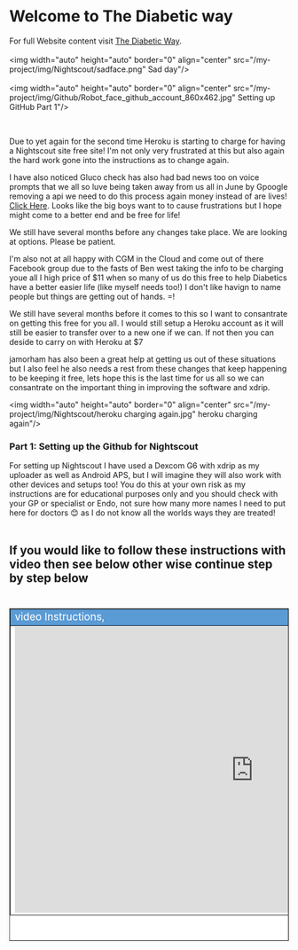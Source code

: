 # Welcome to The Diabetic way

For full Website content visit [The Diabetic Way](https://www.thediabeticway.co.uk/index.php/en/).
<br>
<br>
<img width="auto" height="auto" border="0" align="center"  src="/my-project/img/Nightscout/sadface.png" Sad day"/><br>
<br>
<img width="auto" height="auto" border="0" align="center"  src="/my-project/img/Github/Robot_face_github_account_860x462.jpg" Setting up GitHub Part 1"/><br>

<br>


Due to yet again for the second time Heroku is starting to charge for having a Nightscout site free site! I'm not only very frustrated at this but also again the hard work gone into the instructions as to change again.<br>

  I have also noticed Gluco check has also had bad news too on voice prompts that we all so luve being taken away from us all in June by Gpoogle removing a api we need to do this process again money instead of are lives! <a href=" https://pages.glucocheck.app/sunset" target="_blank" title="Gluco check closing down">Click Here</a>. Looks like the big boys want to to cause frustrations but I hope might come to a better end and be free for life! <br>

  We still have several months before any changes take place.
We are looking at options. Please be patient.
 
 I'm also not at all happy with CGM in the Cloud and come out of there Facebook group due to the fasts of Ben west taking the info to be charging youe all I high price of $11 when so many of us do this free to help Diabetics have a better easier life (like myself needs too!) I don't like havign to name people but things are getting out of hands. =!<br>

 We still have several months before it comes to this so I want to consantrate on getting this free for you all. I would still setup a Heroku account as it will still be easier to transfer over to a new one if we can. If not then you can deside to carry on with Heroku at $7 

 jamorham has also been a great help at getting us out of these situations but I also feel he also needs a rest from these changes that keep happening to be keeping it free, lets hope this is the last time for us all so we can consantrate on the important thing in improving the software and xdrip.

<img width="auto" height="auto" border="0" align="center"  src="/my-project/img/Nightscout/heroku charging again.jpg" heroku charging again"/><br>



### Part 1: Setting up the Github for Nightscout <br>

For setting up Nightscout I have used a Dexcom G6 with xdrip as my uploader as well as Android APS, but I will imagine they will also work
with other devices and setups too! You do this at your own risk as my instructions are for educational purposes only and you should check with your GP or specialist or Endo, not sure how many more names I need to put here for doctors 😊  as I do not know all the worlds ways they are treated!
<br><br>


## If you would like to follow these instructions with video then see below other wise continue step by step below <br><br>
  
  
<table width="1166" height="600" border="1" style="border-color: #000000; background-color: #ffffff;" cellpadding="1" cellspacing="1" height="98">
<tbody>
<tr style="height: 16px;">
<td style="width: 1158px; border-color: #000000; background-color: #5B9BD5;" fff=""><span style="font-size: 14pt;"><span style="color: #ffffff;">video Instructions,</span></span></td>
</tr>
<tr style="height: 56.4063px;">
<td style="width: 1158px; border-color: #000000;"><span style="font-family: tahoma, arial, helvetica, sans-serif; font-size: 14pt;">
 <iframe id="video3" width="860" height="515" src="https://www.youtube.com/embed/6o3AdkQBVog" title="YouTube video player" frameborder="0" allow="accelerometer; autoplay; clipboard-write; encrypted-media; gyroscope; picture-in-picture" allowfullscreen></iframe>  </span></td>
</tr>
</tbody>
</table><br>
   <!--  <iframe id="video3" width="560" height="315" src="https://www.youtube.com/embed/6o3AdkQBVog" title="YouTube video player" frameborder="0" allow="accelerometer; autoplay; clipboard-write; encrypted-media; gyroscope; picture-in-picture" allowfullscreen></iframe><br><br>
  
 -->
###1. First <span style="background-color: #FFFF00">**Sign up for Github Acount**</span>   <a href=" https://github.com/" target="_blank" title="Github">Click Here</a> 
   <br><br>

###2. Fill in all of your account  details  on screen and keep them written down in a safe place to keep.<br>

###3. <a href="https://github.com/" target="_blank">
  <img width="auto" height="auto" border="0" align="center"  src="/my-project/img/Part 1 Setting up Github 2021/github account.jpg" title="Setting up Github"/>
</a><br>

      <img width="Auto" height="Auto" border="0" align="center"  src="/my-project/img/Part 1 Setting up Github 2021/Github account details.jpg" title="Github account details"/>
</a><br>
###4. After filling in your details you will then need to do a <span style="background-color: #FFFF00">**puzzle**</span> Puzzle<br>

    <img width="auto" height="auto" border="0" align="center"  src="/my-project/img/Part 1 Setting up Github 2021/github puzzle.jpg" title="Puzzle"/>
</a><br>
###5. After doing the puzzle you will be sent an email, so <span style="background-color: #FFFF00">**check your email**</span>  for the code sent to you!<br> 

  <img width="auto" height="auto" border="0" align="center"  src="/my-project/img/Part 1 Setting up Github 2021/github code.jpg" title="Github Code"/>
</a><br>
###6. Now <span style="background-color: #FFFF00">**enter the code**</span> sent to you to finish the setup<br>

  <img width="auto" height="auto" border="0" align="center"  src="/my-project/img/Part 1 Setting up Github 2021/github enter code.jpg" title="Setting up github"/>
</a><br>
###7. Just fill in the rest of the details to what you want to use in my case I SELECTED all the tools needed!<br><br>
<img width="auto" height="auto" border="0" align="center"  src="/my-project/img/Part 1 Setting up Github 2021/github tools.jpg" title="Github Tools"/>
</a><br>
###8. Now click on the <span style="background-color: #FFFF00">**Cat icon**</span>  to get to your main Github account. <br>
<img width="auto" height="auto" border="0" align="center"  src="/my-project/img/Part 1 Setting up Github 2021/cat icon.jpg" title="Github Cat Icon"/>
</a><br>
###9. Click this <a href=" https://github.com/nightscout/cgm-remote-monitor" target="_blank" title="Nightscout Main Repository">Link</a> to take you to the <span style="background-color: #FFFF00">**Nightscout Main Repository**</span> make sure to open it in a new tab: https://github.com/nightscout/cgm-remote-monitor <br>
<iframe id="video3" width="560" height="315" src="https://www.youtube.com/embed/6o3AdkQBVog?start=172" title="YouTube video player" frameborder="0" allow="accelerometer; autoplay; clipboard-write; encrypted-media; gyroscope; picture-in-picture" allowfullscreen></iframe><br>
###10. Now fork it from <span style="background-color: #FFFF00">**Nightscout Main repository**</span> to your own respository (in my case)  <span style="background-color: #FFFF00">**thediabeticway23**</span> <br>
<img width="auto" height="auto" border="0" align="center"  src="/my-project/img/Part 1 Setting up Github 2021/nightscout_repo.jpg" Setting up GitHub Part 1"/>
###11. Once you have forked it from Nightscout Repo to your own repo you should be able to go to it, to see all the files!

<iframe id="video3" width="560" height="315" src="https://www.youtube.com/embed/M78KtZ5WbYw" title="YouTube video player" frameborder="0" allow="accelerometer; autoplay; clipboard-write; encrypted-media; gyroscope; picture-in-picture" allowfullscreen></iframe>





 <br>

<table width="1166" Height="270" border="1" style="border-color: #000000; background-color: #ffffff;" cellpadding="1" cellspacing="1" height="98">
<tbody>
<tr style="height: 16px;">
<td style="width: 1158px; border-color: #000000; background-color: #db4e12;" fff=""><span style="font-size: 14pt;"><strong><span style="color: #ffffff;">Note!</span></strong></span></td>
</tr>
<tr style="height: 56.4063px;">
<td style="width: 1158px; border-color: #000000;"><span style="font-family: tahoma, arial, helvetica, sans-serif; font-size: 14pt;">Bookmark this page,( thediabeticway23 / cgm-remote-monitor) for revisits from time to time.<br>
<span style="background-color: #FFFF00">In your case </span>the name you made for ( Your Github account name / cgm-remote-monitor)
<br>
  I would also bookmark the Nightscout Repo for updates later, (  nightscout / cgm-remote-monitor) <a href=" https://github.com/nightscout/cgm-remote-monitor" target="_blank" title="Nightscout Main Repository">Here</a> </span></td>
</tr>
</tbody>
</table>
<br>
## <center>Now we need to Do <br></center>
<br>
# <center>Part 2: <a href="https://atlas-night-out.github.io/my-project/user-guide/Nightscout/Setting_up_Heroku_Account_part2/ " target="_blank" title="Setting up Heroku Account">Setting up Heroku Account</a> </center>
<br>
https://atlas-night-out.github.io/my-project/user-guide/Nightscout/Setting_up_Heroku_Account_part2/
 
<br> 

<a href="https://www.diabetes.org.uk/" target="_blank">
 <center> <img width="auto" height="auto" border="0" align="center"  src="/my-project/img/Diabetesuk/pngarea.com_rutgers-logo-png-8467605.png" title="Diabetes UK"/>
</a>               Why Not take visit [UK Wide Cycle Ride - Diabetes.uk](https://cycle.diabetes.org.uk/) <span style="background-color: #FFFF00">**or**</span>  [Swim22 - Diabetes.uk](https://swim22.diabetes.org.uk/) <span style="background-color: #FFFF00">**or**</span> [Month of Miles - Diabetes.uk](https://monthofmiles.diabetes.org.uk/?gclid=CjwKCAjwz5iMBhAEEiwAMEAwGO2_OoOGRQdN3BDD3NUQ8WoYAsJsxd1YUJN8dSVJowD1E4AjJ1RdVxoC9bgQAvD_BwE) for all of your Diabetes Needs!
</center>
  <!--  
  ******************************************************************************************************************
  mkdocs.yml    # The configuration file.
    docs/
    index.md  # The documentation homepage.
       ...       # Other markdown pages, images and other files.
		
		*************************************************************************
		center text**
		## <center>Now Do  </center><br>
		
		*************************************************************
		
		
<a href="http://nightscout.github.io/pages/update-fork/" target="_blank">
  <img width="auto" height="auto" border="0" align="center"  src="/img/Nightscout/Time to Update Nightscout.png" title="Update Tool"/></a>		
		
		
adding 	Yellow Hightligher!!!!!!!!	with bold too
<span style="background-color: #FFFF00">**Marked text**</span>


<a>
  <img width="auto" height="auto" border="0" align="center"  src="/img/Nightscout/Time to Update Nightscout.png" title="Update Tool"/></a>	




Adding a image with link
<a href="https://www.youtube.com/watch?v=MFsbm45b6YY" target="_blank">
  <img width="auto" height="auto" border="0" align="center"  src="/img/Part 1 Setting up Github 2021/Github account details.jpg" title="github account details"/>
</a><br>


Adding Video

<iframe width="850" height="415" src="https://www.youtube.com/embed/MFsbm45b6YY" title="YouTube video player" frameborder="0" allow="accelerometer; autoplay; clipboard-write; encrypted-media; gyroscope; picture-in-picture" allowfullscreen></iframe>


Adding an embeded video
<iframe id="video3" width="560" height="315" src="https://www.youtube.com/embed/o7-T2IrDJ_A" title="YouTube video player" frameborder="0" allow="accelerometer; autoplay; clipboard-write; encrypted-media; gyroscope; picture-in-picture" allowfullscreen></iframe>


Note
**Note:** a note is something that needs to be mentioned but is apart from the context.


List
This is a regular paragraph.

Paragraph:

1. **Now Open another tab**  to make a Mongodb Atlas** Account: <a href="https://www.mongodb.com/cloud/atlas" target="_blank" title="Click Start Free">See Here</a> 
  and **click** Start Free
 <img width="auto" height="auto" border="0" align="center"  src="/img/Atlas/MongoDB Atlas start free.jpg"Click Start"/>
   2. Sub item two
   3. Sub item three
2. Item two



font size
<font size="4">

</font>

link
<a href=" https://github.com/" target="_blank" title="First create a user account by going to">Click Here</a>


Table
| Syntax | Description |
| ----------- | ----------- |
| Header | Title |
| Paragraph | Text |


Video in a box border!

<table width="1166" border="1" style="border-color: #000000; background-color: #ffffff;" cellpadding="1" cellspacing="1" height="98">
<tbody>
<tr style="height: 16px;">
<td style="width: 1158px; border-color: #000000; background-color: #5B9BD5;" fff=""><span style="font-size: 14pt;"><span style="color: #ffffff;">video Instructions,</span></span></td>
</tr>
<tr style="height: 56.4063px;">
<td style="width: 1158px; border-color: #000000;"><span style="font-family: tahoma, arial, helvetica, sans-serif; font-size: 14pt;">
 <iframe id="video3" width="860" height="515" src="https://www.youtube.com/embed/6o3AdkQBVog" title="YouTube video player" frameborder="0" allow="accelerometer; autoplay; clipboard-write; encrypted-media; gyroscope; picture-in-picture" allowfullscreen></iframe>  </span></td>
</tr>
</tbody>
</table>
*****************************************************
Warning Note<table width="1266" border="1" style="border-color: #000000; background-color: #ffffff;" cellpadding="1" cellspacing="1" height="98">
<tbody>
<tr style="height: 16px;">
<td style="width: 1158px; border-color: #000000; background-color: #FF0000;" fff=""><span style="font-size: 14pt;"><strong><span style="color: #ffffff;">Warning!</span></strong></span></td>
</tr>
<tr style="height: 56.4063px;">
<td style="width: 1158px; border-color: #000000;"><span style="font-family: tahoma, arial, helvetica, sans-serif; font-size: 14pt;"> 1: Some new features, updates, or bug fixes may require that you clear your browser cache before you will see the changes taken effect<br/> 2: If you get no errors and no readings after a while see about doing a <a href="http://127.0.0.1:8000/user-guide/Redeploying%20your%20repository/" target="_blank" title="Redeploying your repository link">Redeploying your repository</a> </span></td>
</tr>
</tbody>
</table>

-->

